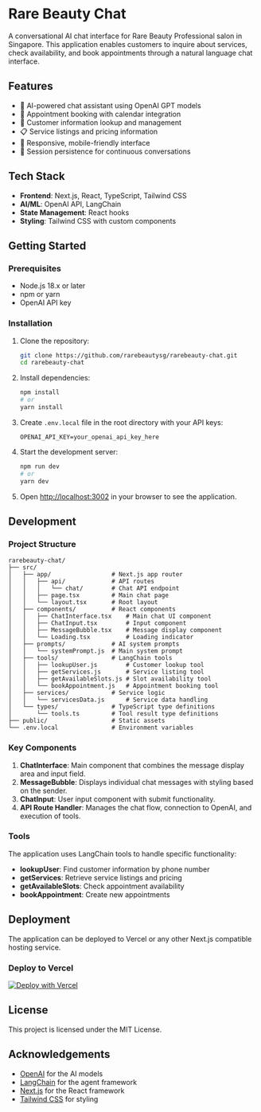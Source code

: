 # Rare Beauty Chat

A conversational AI chat interface for Rare Beauty Professional salon in Singapore. This application enables customers to inquire about services, check availability, and book appointments through a natural language chat interface.

## Features

- 🤖 AI-powered chat assistant using OpenAI GPT models
- 📅 Appointment booking with calendar integration
- 👤 Customer information lookup and management
- 📋 Service listings and pricing information
- 📱 Responsive, mobile-friendly interface
- 🔄 Session persistence for continuous conversations

## Tech Stack

- **Frontend**: Next.js, React, TypeScript, Tailwind CSS
- **AI/ML**: OpenAI API, LangChain
- **State Management**: React hooks
- **Styling**: Tailwind CSS with custom components

## Getting Started

### Prerequisites

- Node.js 18.x or later
- npm or yarn
- OpenAI API key

### Installation

1. Clone the repository:
   ```bash
   git clone https://github.com/rarebeautysg/rarebeauty-chat.git
   cd rarebeauty-chat
   ```

2. Install dependencies:
   ```bash
   npm install
   # or
   yarn install
   ```

3. Create `.env.local` file in the root directory with your API keys:
   ```
   OPENAI_API_KEY=your_openai_api_key_here
   ```

4. Start the development server:
   ```bash
   npm run dev
   # or
   yarn dev
   ```

5. Open [http://localhost:3002](http://localhost:3002) in your browser to see the application.

## Development

### Project Structure

```
rarebeauty-chat/
├── src/
│   ├── app/                 # Next.js app router
│   │   ├── api/             # API routes
│   │   │   └── chat/        # Chat API endpoint
│   │   ├── page.tsx         # Main chat page
│   │   └── layout.tsx       # Root layout
│   ├── components/          # React components
│   │   ├── ChatInterface.tsx    # Main chat UI component
│   │   ├── ChatInput.tsx        # Input component
│   │   ├── MessageBubble.tsx    # Message display component
│   │   └── Loading.tsx          # Loading indicator
│   ├── prompts/             # AI system prompts
│   │   └── systemPrompt.js  # Main system prompt
│   ├── tools/               # LangChain tools
│   │   ├── lookupUser.js        # Customer lookup tool
│   │   ├── getServices.js       # Service listing tool
│   │   ├── getAvailableSlots.js # Slot availability tool
│   │   └── bookAppointment.js   # Appointment booking tool
│   ├── services/            # Service logic
│   │   └── servicesData.js      # Service data handling
│   └── types/               # TypeScript type definitions
│       └── tools.ts         # Tool result type definitions
├── public/                  # Static assets
└── .env.local               # Environment variables
```

### Key Components

1. **ChatInterface**: Main component that combines the message display area and input field.
2. **MessageBubble**: Displays individual chat messages with styling based on the sender.
3. **ChatInput**: User input component with submit functionality.
4. **API Route Handler**: Manages the chat flow, connection to OpenAI, and execution of tools.

### Tools

The application uses LangChain tools to handle specific functionality:

- **lookupUser**: Find customer information by phone number
- **getServices**: Retrieve service listings and pricing
- **getAvailableSlots**: Check appointment availability
- **bookAppointment**: Create new appointments

## Deployment

The application can be deployed to Vercel or any other Next.js compatible hosting service.

### Deploy to Vercel

[![Deploy with Vercel](https://vercel.com/button)](https://vercel.com/new/clone?repository-url=https%3A%2F%2Fgithub.com%2Fyourusername%2Frarebeauty-chat)

## License

This project is licensed under the MIT License.

## Acknowledgements

- [OpenAI](https://openai.com/) for the AI models
- [LangChain](https://langchain.com/) for the agent framework
- [Next.js](https://nextjs.org/) for the React framework
- [Tailwind CSS](https://tailwindcss.com/) for styling
